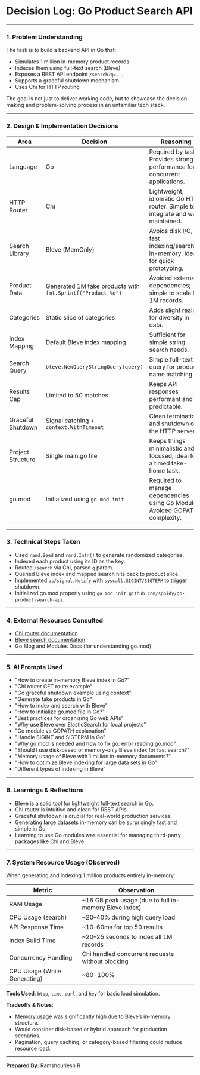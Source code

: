 # Decision Log: Go Product Search API

---

### **1\. Problem Understanding**

The task is to build a backend API in Go that:

- Simulates 1 million in-memory product records
- Indexes them using full-text search (Bleve)
- Exposes a REST API endpoint `/search?q=...`
- Supports a graceful shutdown mechanism
- Uses Chi for HTTP routing

The goal is not just to deliver working code, but to showcase the decision-making and problem-solving process in an unfamiliar tech stack.

---

### **2\. Design & Implementation Decisions**

| **Area** | **Decision** | **Reasoning** |
| --- | --- | --- |
| Language | Go  | Required by task. Provides strong performance for concurrent applications. |
| HTTP Router | Chi | Lightweight, idiomatic Go HTTP router. Simple to integrate and well-maintained. |
| Search Library | Bleve (MemOnly) | Avoids disk I/O, fast indexing/searching in-memory. Ideal for quick prototyping. |
| Product Data | Generated 1M fake products with `fmt.Sprintf("Product %d")` | Avoided external dependencies; simple to scale for 1M records. |
| Categories | Static slice of categories | Adds slight realism for diversity in data. |
| Index Mapping | Default Bleve index mapping | Sufficient for simple string search needs. |
| Search Query | `bleve.NewQueryStringQuery(query)` | Simple full-text query for product name matching. |
| Results Cap | Limited to 50 matches | Keeps API responses performant and predictable. |
| Graceful Shutdown | Signal catching + `context.WithTimeout` | Clean termination and shutdown of the HTTP server. |
| Project Structure | Single main.go file | Keeps things minimalistic and focused, ideal for a timed take-home task. |
| go.mod | Initialized using `go mod init` | Required to manage dependencies using Go Modules. Avoided GOPATH complexity. |

---

### **3\. Technical Steps Taken**

- Used `rand.Seed` and `rand.Intn()` to generate randomized categories.
- Indexed each product using its ID as the key.
- Routed `/search` via Chi, parsed `q` param.
- Queried Bleve index and mapped search hits back to product slice.
- Implemented `os/signal.Notify` with `syscall.SIGINT/SIGTERM` to trigger shutdown.
- Initialized go.mod properly using `go mod init github.com/sppidy/go-product-search-api`.

---

### **4\. External Resources Consulted**

- [Chi router documentation](https://go-chi.io/#/pages/getting_started)
- [Bleve search documentation](https://blevesearch.com/docs/Home/)
- Go Blog and Modules Docs (for understanding go.mod)

---

### **5\. AI Prompts Used**

- "How to create in-memory Bleve index in Go?"
- "Chi router GET route example"
- "Go graceful shutdown example using context"
- "Generate fake products in Go"
- "How to index and search with Bleve"
- "How to initialize go.mod file in Go?"
- "Best practices for organizing Go web APIs"
- "Why use Bleve over ElasticSearch for local projects"
- "Go module vs GOPATH explanation"
- "Handle SIGINT and SIGTERM in Go"
- "Why go.mod is needed and how to fix go: error reading go.mod"
- "Should I use disk-based or memory-only Bleve index for fast search?"
- "Memory usage of Bleve with 1 million in-memory documents?"
- "How to optimize Bleve indexing for large data sets in Go"
- “Different types of indexing in Bleve“

---

### **6\. Learnings & Reflections**

- Bleve is a solid tool for lightweight full-text search in Go.
- Chi router is intuitive and clean for REST APIs.
- Graceful shutdown is crucial for real-world production services.
- Generating large datasets in-memory can be surprisingly fast and simple in Go.
- Learning to use Go modules was essential for managing third-party packages like Chi and Bleve.

---

### **7\. System Resource Usage (Observed)**

When generating and indexing 1 million products entirely in-memory:

| **Metric** | **Observation** |
| --- | --- |
| RAM Usage | ~16 GB peak usage (due to full in-memory Bleve index) |
| CPU Usage (search) | ~20–40% during high query load |
| API Response Time | ~10–60ms for top 50 results |
| Index Build Time | ~20–25 seconds to index all 1M records |
| Concurrency Handling | Chi handled concurrent requests without blocking |
| CPU Usage (While Generating) | ~80-100% |

**Tools Used**: `btop`, `time`, `curl`, and `hey` for basic load simulation.

**Tradeoffs & Notes**:

- Memory usage was significantly high due to Bleve’s in-memory structure.
- Would consider disk-based or hybrid approach for production scenarios.
- Pagination, query caching, or category-based filtering could reduce resource load.

---

**Prepared By:** Ramshouriesh R